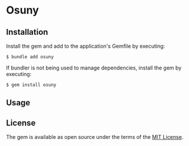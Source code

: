 # Osuny

## Installation

Install the gem and add to the application's Gemfile by executing:

    $ bundle add osuny

If bundler is not being used to manage dependencies, install the gem by executing:

    $ gem install osuny

## Usage

## License

The gem is available as open source under the terms of the [MIT License](https://opensource.org/licenses/MIT).
